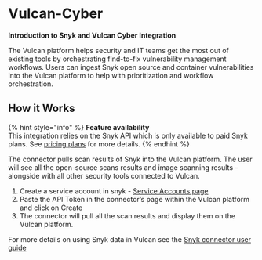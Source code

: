 # Vulcan-Cyber

**Introduction to Snyk and Vulcan Cyber Integration**

The Vulcan platform helps security and IT teams get the most out of existing tools by orchestrating find-to-fix vulnerability management workflows. Users can ingest Snyk open source and container vulnerabilities into the Vulcan platform to help with prioritization and workflow orchestration.

## How it Works

{% hint style="info" %}
**Feature availability**  
This integration relies on the Snyk API which is only available to paid Snyk plans. See [pricing plans](https://snyk.io/plans/) for more details.
{% endhint %}

The connector pulls scan results of Snyk into the Vulcan platform. The user will see all the open-source scans results and image scanning results – alongside with all other security tools connected to Vulcan.

1. Create a service account in snyk - [Service Accounts page](https://snyk.gitbook.io/user-docs/integrations/managing-integrations/service-accounts)
2. Paste the API Token in the connector’s page within the Vulcan platform and click on Create
3. The connector will pull all the scan results and display them on the Vulcan platform.

For more details on using Snyk data in Vulcan see the [Snyk connector user guide](https://intercom.help/vulcan-cyber/en/articles/4274080-snyk-connector-user-guide)

